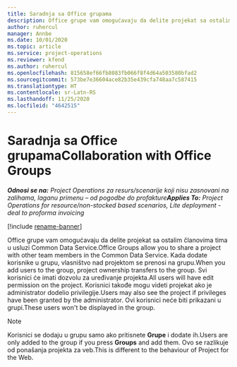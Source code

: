 ```yaml
---
title: Saradnja sa Office grupama
description: Office grupe vam omogućavaju da delite projekat sa ostalim članovima tima u okviru usluge Common Data Service.
author: ruhercul
manager: Annbe
ms.date: 10/01/2020
ms.topic: article
ms.service: project-operations
ms.reviewer: kfend
ms.author: ruhercul
ms.openlocfilehash: 815658ef66fb8083fb066f8f4d64a503580bfad2
ms.sourcegitcommit: 573be7e36604ace82b35e439cfa748aa7c587415
ms.translationtype: HT
ms.contentlocale: sr-Latn-RS
ms.lasthandoff: 11/25/2020
ms.locfileid: "4642515"
---
```

# <a name="collaboration-with-office-groups"></a><span data-ttu-id="c2927-103">Saradnja sa Office grupama</span><span class="sxs-lookup"><span data-stu-id="c2927-103">Collaboration with Office Groups</span></span>

<span data-ttu-id="c2927-104">_**Odnosi se na:** Project Operations za resurs/scenarije koji nisu zasnovani na zalihama, laganu primenu – od pogodbe do profakture_</span><span class="sxs-lookup"><span data-stu-id="c2927-104">_**Applies To:** Project Operations for resource/non-stocked based scenarios, Lite deployment - deal to proforma invoicing_</span></span>

[!include [rename-banner](~/includes/cc-data-platform-banner.md)]

<span data-ttu-id="c2927-105">Office grupe vam omogućavaju da delite projekat sa ostalim članovima tima u usluzi Common Data Service.</span><span class="sxs-lookup"><span data-stu-id="c2927-105">Office Groups allow you to share a project with other team members in the Common Data Service.</span></span> <span data-ttu-id="c2927-106">Kada dodate korisnike u grupu, vlasništvo nad projektom se prenosi na grupu.</span><span class="sxs-lookup"><span data-stu-id="c2927-106">When you add users to the group, project ownership transfers to the group.</span></span> <span data-ttu-id="c2927-107">Svi korisnici će imati dozvolu za uređivanje projekta.</span><span class="sxs-lookup"><span data-stu-id="c2927-107">All users will have edit permission on the project.</span></span> <span data-ttu-id="c2927-108">Korisnici takođe mogu videti projekat ako je administrator dodelio privilegije.</span><span class="sxs-lookup"><span data-stu-id="c2927-108">Users may also see the project if privileges have been granted by the administrator.</span></span> <span data-ttu-id="c2927-109">Ovi korisnici neće biti prikazani u grupi.</span><span class="sxs-lookup"><span data-stu-id="c2927-109">These users won't be displayed in the group.</span></span>

> [!NOTE] 
> <span data-ttu-id="c2927-110">Korisnici se dodaju u grupu samo ako pritisnete **Grupe** i dodate ih.</span><span class="sxs-lookup"><span data-stu-id="c2927-110">Users are only added to the group if you press **Groups** and add them.</span></span> <span data-ttu-id="c2927-111">Ovo se razlikuje od ponašanja projekta za veb.</span><span class="sxs-lookup"><span data-stu-id="c2927-111">This is different to the behaviour of Project for the Web.</span></span> 

